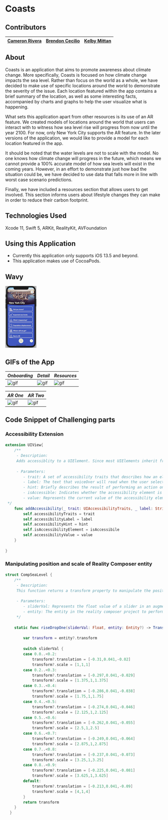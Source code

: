 # Coasts

## Contributors 

[Cameron Rivera](https://github.com/CameronRivera) | [Brendon Cecilio](https://github.com/bcecilio) | [Kelby Mittan](https://github.com/kelby-mittan)
------------ | ------------- | -------------

## About

Coasts is an application that aims to promote awareness about climate change. More specifically, Coasts is focused on how climate change impacts the sea level. Rather than focus on the world as a whole, we have decided to make use of specific locations around the world to demonstrate the severity of the issue. Each location featured within the app contains a brief summary of the location, as well as some interesting facts, accompanied by charts and graphs to help the user visualize what is happening. 

What sets this application apart from other resources is its use of an AR feature. We created models of locations around the world that users can interact with to witness how sea level rise will progress from now until the year 2100. For now, only New York City supports the AR feature. In the later versions of the application, we would like to provide a model for each location featured in the app.  

It should be noted that the water levels are not to scale with the model. No one knows how climate change will progress in the future, which means we cannot provide a 100% accurate model of how sea levels will exist in the coming years. However, in an effort to demonstrate just how bad the situation could be, we have decided to use data that falls more in line with worst case scenario predictions.

Finally, we have included a resources section that allows users to get involved. This section informs users about lifestyle changes they can make in order to reduce their carbon footprint.

## Technologies Used
Xcode 11, Swift 5, ARKit, RealityKit, AVFoundation

## Using this Application

- Currently this application only supports iOS 13.5 and beyond. 
- This application makes use of CocoaPods.

## Wavy
![Coasts](Assets/coastsSShot1.1.png)

## GIFs of the App

_Onboarding_ | _Detail_ | _Resources_
------------ | ------------- | -------------
![gif](Assets/gifCoasts1.1.gif) | ![gif](Assets/gifCoastsTwo.gif) | ![gif](Assets/gifCoasts3.1.gif)

_AR_ _One_ | _AR_ _Two_
------------ | -------------
![gif](Assets/gifARTwo.gif) | ![gif](Assets/gifAROne.gif)

## Code Snippet of Challenging parts

### Accessibility Extension
```swift
extension UIView{
    /**
     - Description:
     Adds accessiblity to a UIElement. Since most UIElements inherit from UIView, this can be used on anything from a label, to a UICollectionViewCell.
     
     - Parameters:
        - trait: A set of accessibility traits that describes how an element behaves. Examples include, button, image, and plays sound. For a label, you'll want to set this value to .none.
        - label: The text that voiceOver will read when the user selects an element.
        - hint: Briefly describes the result of performing an action on an accessibility element
        - isAccessible: Indicates whether the accessibility element is an assistive application can access.
        - value: Represents the current value of the accessibility element. For example, a slider might have a value of 10. If this is applied to a text field, it is the text that the field contains.
 */
    func addAccessibility(_ trait: UIAccessibilityTraits, _ label: String, _ hint: String?, _ value: String?, _ isAccessibile: Bool = true){
        self.accessibilityTraits = trait
        self.accessibilityLabel = label
        self.accessibilityHint = hint
        self.isAccessibilityElement = isAccessibile
        self.accessibilityValue = value
    }
    
}
```

### Manipulating position and scale of Reality Composer entity
```swift
struct CompSeaLevel {
    /**
     - Description:
     This function returns a transform property to manipulate the position and scale of an entity from a reality composer project.
     
     - Parameters:
        - sliderVal: Represents the float value of a slider in an augmented reality view controller.
        - entity: The entity in the reality composer project to perform a transform on.
     */
    
    static func riseDropOne(sliderVal: Float, entity: Entity?) -> Transform? {
        
        var transform = entity?.transform
        
        switch sliderVal {
        case 0.0..<0.2:
            transform?.translation = [-0.31,0.041,-0.02]
            transform?.scale = [1,1,1]
        case 0.2..<0.3:
            transform?.translation = [-0.297,0.041,-0.029]
            transform?.scale = [1.375,1,1.375]
        case 0.3..<0.4:
            transform?.translation = [-0.286,0.041,-0.038]
            transform?.scale = [1.75,1,1.75]
        case 0.4..<0.5:
            transform?.translation = [-0.274,0.041,-0.046]
            transform?.scale = [2.125,1,2.125]
        case 0.5..<0.6:
            transform?.translation = [-0.262,0.041,-0.055]
            transform?.scale = [2.5,1,2.5]
        case 0.6..<0.7:
            transform?.translation = [-0.249,0.041,-0.064]
            transform?.scale = [2.875,1,2.875]
        case 0.7..<0.8:
            transform?.translation = [-0.237,0.041,-0.073]
            transform?.scale = [3.25,1,3.25]
        case 0.8..<0.9:
            transform?.translation = [-0.225,0.041,-0.081]
            transform?.scale = [3.625,1,3.625]
        default:
            transform?.translation = [-0.213,0.041,-0.09]
            transform?.scale = [4,1,4]
        }
        return transform
    }
  }
  ```
